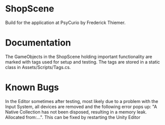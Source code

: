 # ShopScene
Build for the application at PsyCurio by Frederick Thiemer.

# Documentation
The GameObjects in the ShopScene holding important functionality are marked with tags used for setup and testing.
The tags are stored in a static class in Assets/Scripts/Tags.cs.


# Known Bugs
In the Editor sometimes after testing, most likely due to a problem with the Input System, all devices are removed and the following error pops up: "A Native Collection has not been disposed, resulting in a memory leak. Allocated from:...".
This can be fixed by restarting the Unity Editor
